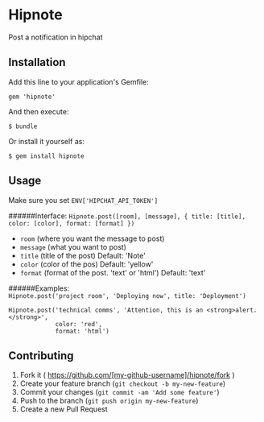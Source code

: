 # Hipnote
Post a notification in hipchat

## Installation
Add this line to your application's Gemfile:

    gem 'hipnote'

And then execute:

    $ bundle

Or install it yourself as:

    $ gem install hipnote

## Usage
Make sure you set `ENV['HIPCHAT_API_TOKEN']` 

######Interface: 
`Hipnote.post([room], [message], { title: [title], color: [color], format: [format] })`  
- `room` (where you want the message to post)
- `message` (what you want to post)
- `title` (title of the post) Default: 'Note'
- `color` (color of the pos) Default: 'yellow'
- `format` (format of the post. 'text' or 'html') Default: 'text'

######Examples:  
`Hipnote.post('project room', 'Deploying now', title: 'Deployment')`  

    Hipnote.post('technical comms', 'Attention, this is an <strong>alert.</strong>',
                 color: 'red',
                 format: 'html')

## Contributing
1. Fork it ( https://github.com/[my-github-username]/hipnote/fork )
2. Create your feature branch (`git checkout -b my-new-feature`)
3. Commit your changes (`git commit -am 'Add some feature'`)
4. Push to the branch (`git push origin my-new-feature`)
5. Create a new Pull Request
